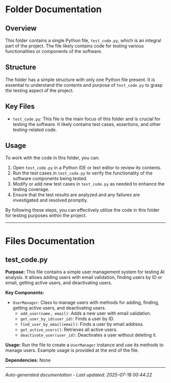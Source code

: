 # Folder Documentation

## Overview
This folder contains a single Python file, `test_code.py`, which is an integral part of the project. The file likely contains code for testing various functionalities or components of the software.

## Structure
The folder has a simple structure with only one Python file present. It is essential to understand the contents and purpose of `test_code.py` to grasp the testing aspect of the project.

## Key Files
- `test_code.py`: This file is the main focus of this folder and is crucial for testing the software. It likely contains test cases, assertions, and other testing-related code.

## Usage
To work with the code in this folder, you can:
1. Open `test_code.py` in a Python IDE or text editor to review its contents.
2. Run the test cases in `test_code.py` to verify the functionality of the software components being tested.
3. Modify or add new test cases in `test_code.py` as needed to enhance the testing coverage.
4. Ensure that the test results are analyzed and any failures are investigated and resolved promptly.

By following these steps, you can effectively utilize the code in this folder for testing purposes within the project.

---

# Files Documentation

## test_code.py

**Purpose:** This file contains a simple user management system for testing AI analysis. It allows adding users with email validation, finding users by ID or email, getting active users, and deactivating users.

**Key Components:**
- `UserManager`: Class to manage users with methods for adding, finding, getting active users, and deactivating users.
  - `add_user(name, email)`: Adds a new user with email validation.
  - `get_user_by_id(user_id)`: Finds a user by ID.
  - `find_user_by_email(email)`: Finds a user by email address.
  - `get_active_users()`: Retrieves all active users.
  - `deactivate_user(user_id)`: Deactivates a user without deleting it.

**Usage:** Run the file to create a `UserManager` instance and use its methods to manage users. Example usage is provided at the end of the file.

**Dependencies:** None

---
*Auto-generated documentation - Last updated: 2025-07-18 00:44:22*
